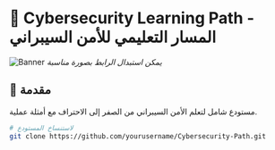 # 🚀 Cybersecurity Learning Path - المسار التعليمي للأمن السيبراني

![Banner](https://example.com/cyber-banner.jpg) *يمكن استبدال الرابط بصورة مناسبة*

## 📌 مقدمة
مستودع شامل لتعلم الأمن السيبراني من الصفر إلى الاحتراف مع أمثلة عملية.

```bash
# لاستنساخ المستودع
git clone https://github.com/yourusername/Cybersecurity-Path.git
